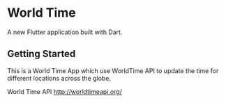 # World Time

A new Flutter application built with Dart.

## Getting Started

This is a World Time App which use WorldTime API to update the time for different locations across the globe.

World Time API
http://worldtimeapi.org/
